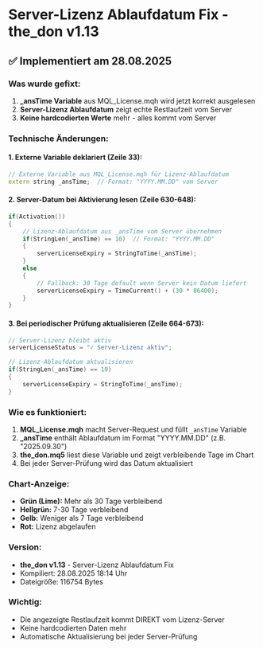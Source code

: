 # Server-Lizenz Ablaufdatum Fix - the_don v1.13

## ✅ Implementiert am 28.08.2025

### Was wurde gefixt:
1. **_ansTime Variable** aus MQL_License.mqh wird jetzt korrekt ausgelesen
2. **Server-Lizenz Ablaufdatum** zeigt echte Restlaufzeit vom Server
3. **Keine hardcodierten Werte** mehr - alles kommt vom Server

### Technische Änderungen:

#### 1. Externe Variable deklariert (Zeile 33):
```cpp
// Externe Variable aus MQL_License.mqh für Lizenz-Ablaufdatum
extern string _ansTime;  // Format: "YYYY.MM.DD" vom Server
```

#### 2. Server-Datum bei Aktivierung lesen (Zeile 630-648):
```cpp
if(Activation())
{
    // Lizenz-Ablaufdatum aus _ansTime vom Server übernehmen
    if(StringLen(_ansTime) == 10)  // Format: "YYYY.MM.DD"
    {
        serverLicenseExpiry = StringToTime(_ansTime);
    }
    else
    {
        // Fallback: 30 Tage default wenn Server kein Datum liefert
        serverLicenseExpiry = TimeCurrent() + (30 * 86400);
    }
}
```

#### 3. Bei periodischer Prüfung aktualisieren (Zeile 664-673):
```cpp
// Server-Lizenz bleibt aktiv
serverLicenseStatus = "✓ Server-Lizenz aktiv";

// Lizenz-Ablaufdatum aktualisieren
if(StringLen(_ansTime) == 10)
{
    serverLicenseExpiry = StringToTime(_ansTime);
}
```

### Wie es funktioniert:

1. **MQL_License.mqh** macht Server-Request und füllt `_ansTime` Variable
2. **_ansTime** enthält Ablaufdatum im Format "YYYY.MM.DD" (z.B. "2025.09.30")
3. **the_don.mq5** liest diese Variable und zeigt verbleibende Tage im Chart
4. Bei jeder Server-Prüfung wird das Datum aktualisiert

### Chart-Anzeige:
- **Grün (Lime):** Mehr als 30 Tage verbleibend
- **Hellgrün:** 7-30 Tage verbleibend  
- **Gelb:** Weniger als 7 Tage verbleibend
- **Rot:** Lizenz abgelaufen

### Version:
- **the_don v1.13** - Server-Lizenz Ablaufdatum Fix
- Kompiliert: 28.08.2025 18:14 Uhr
- Dateigröße: 116754 Bytes

### Wichtig:
- Die angezeigte Restlaufzeit kommt DIREKT vom Lizenz-Server
- Keine hardcodierten Daten mehr
- Automatische Aktualisierung bei jeder Server-Prüfung